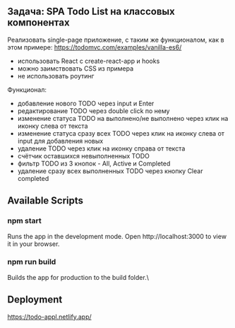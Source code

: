 ## Задача: SPA Todo List на классовых компонентах
Реализовать single-page приложение, с таким же функционалом, как в этом примере: https://todomvc.com/examples/vanilla-es6/

- использовать React с create-react-app и hooks
- можно заимствовать CSS из примера
- не использовать роутинг

Функционал:
- добавление нового TODO через input и Enter
- редактирование TODO через double click по нему
- изменение статуса TODO на выполнено/не выполнено через клик на иконку слева от текста
- изменение статуса сразу всех TODO через клик на иконку слева от input для добавления новых
- удаление TODO через клик на иконку справа от текста
- счётчик оставшихся невыполненных TODO
- фильтр TODO из 3 кнопок - All, Active и Completed
- удаление сразу всех выполненных TODO через кнопку Clear completed

## Available Scripts
### npm start
Runs the app in the development mode.
Open http://localhost:3000 to view it in your browser.

### npm run build
Builds the app for production to the build folder.\

## Deployment
https://todo-appl.netlify.app/
